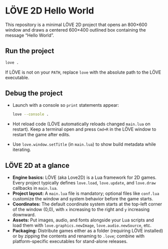 # LÖVE 2D Hello World

This repository is a minimal LÖVE 2D project that opens an 800×600 window and draws a centered 600×400 outlined box containing the message “Hello World”.

## Run the project

```bash
love .
```

If LÖVE is not on your `PATH`, replace `love` with the absolute path to the LÖVE executable.

## Debug the project

- Launch with a console so `print` statements appear:

  ```bash
  love --console .
  ```

- Hot reload code (LÖVE automatically reloads changed `main.lua` on restart). Keep a terminal open and press `Cmd+R` in the LÖVE window to restart the game after edits.

- Use `love.window.setTitle` (in `main.lua`) to show build metadata while iterating.

## LÖVE 2D at a glance

- **Engine basics:** LÖVE (aka Love2D) is a Lua framework for 2D games. Every project typically defines `love.load`, `love.update`, and `love.draw` callbacks in `main.lua`.
- **Project layout:** A `main.lua` file is mandatory; optional files like `conf.lua` customize the window and system behavior before the game starts.
- **Coordinates:** The default coordinate system starts at the top-left corner of the window (0,0), with `x` increasing to the right and `y` increasing downward.
- **Assets:** Put images, audio, and fonts alongside your Lua scripts and load them with `love.graphics.newImage`, `love.audio.newSource`, etc.
- **Packaging:** Distribute games either as a folder (requiring LÖVE installed) or by zipping the contents and renaming to `.love`; combine with platform-specific executables for stand-alone releases.

